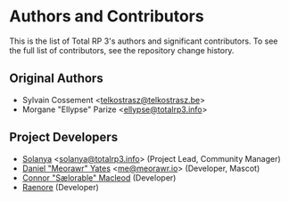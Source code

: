 # Authors and Contributors

This is the list of Total RP 3's authors and significant contributors. To see the full list of contributors, see the repository change history.

## Original Authors

- Sylvain Cossement \<telkostrasz@telkostrasz.be>
- Morgane "Ellypse" Parize \<ellypse@totalrp3.info>

## Project Developers

- [Solanya](https://bsky.app/profile/solanya.bsky.social) \<solanya@totalrp3.info> (Project Lead, Community Manager)
- [Daniel "Meorawr" Yates](https://bsky.app/profile/meorawr.bsky.social) \<me@meorawr.io> (Developer, Mascot)
- [Connor "Sælorable" Macleod](https://twitter.com/Saelorable) (Developer)
- [Raenore](https://bsky.app/profile/raenore.bsky.social) (Developer)
